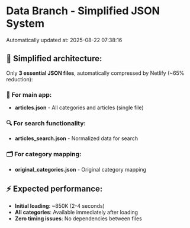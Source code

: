 # Data Branch - Simplified JSON System
Automatically updated at: 2025-08-22 07:38:16

## 🎯 Simplified architecture:
Only **3 essential JSON files**, automatically compressed by Netlify (~65% reduction):

### 📱 For main app:
- **articles.json** - All categories and articles (single file)

### 🔍 For search functionality:
- **articles_search.json** - Normalized data for search

### 🗂️ For category mapping:
- **original_categories.json** - Original category mapping

## ⚡ Expected performance:
- **Initial loading**: ~850K (2-4 seconds)
- **All categories**: Available immediately after loading
- **Zero timing issues**: No dependencies between files
